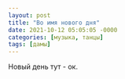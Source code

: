 ```yaml
---
layout: post
title: "Во имя нового дня"
date: 2021-10-12 05:05:05 -0000
categories: [музыка, танцы]
tags: [дамы]
---
```


Новый день тут - ок.
